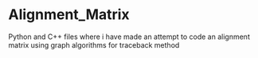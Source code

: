 # Alignment_Matrix
Python and C++ files where i have made an attempt to code an alignment matrix using graph algorithms for traceback method
